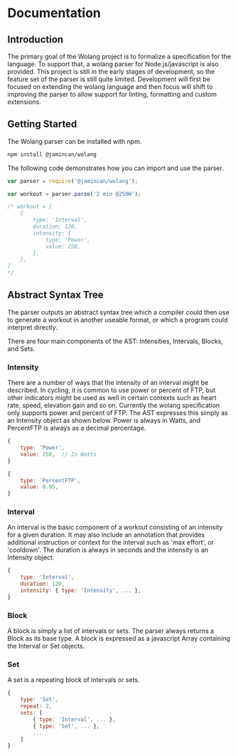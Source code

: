 # Documentation

## Introduction

The primary goal of the Wolang project is to formalize a specification for the language. To support that, a wolang parser for Node.js/javascript is also provided. This project is still in the early stages of development, so the feature set of the parser is still quite limited. Development will first be focused on extending the wolang language and then focus will shift to improving the parser to allow support for linting, formatting and custom extensions.

## Getting Started

The Wolang parser can be installed with npm.

```bash
npm install @jamincan/wolang
```

The following code demonstrates how you can import and use the parser.

```javascript
var parser = require('@jamincan/wolang');

var workout = parser.parse('2 min @250W');

/* workout = [
    {
        type: 'Interval',
        duration: 120,
        intensity: {
            type: 'Power',
            value: 250,
        },
    },
]
*/
```

## Abstract Syntax Tree

The parser outputs an abstract syntax tree which a compiler could then use to generate a workout in another useable format, or which a program could interpret directly.

There are four main components of the AST: Intensities, Intervals, Blocks, and Sets.

### Intensity

There are a number of ways that the intensity of an interval might be described. In cycling, it is common to use power or percent of FTP, but other indicators might be used as well in certain contexts such as heart rate, speed, elevation gain and so on. Currently the wolang specification only supports power and percent of FTP. The AST expresses this simply as an Intensity object as shown below. Power is always in Watts, and PercentFTP is always as a decimal percentage.

```javascript
{
    type: 'Power',
    value: 250,  // In Watts
}

{
    type: 'PercentFTP',
    value: 0.95,
}
```

### Interval

An interval is the basic component of a workout consisting of an intensity for a given duration. It may also include an annotation that provides additional instruction or context for the interval such as 'max effort', or 'cooldown'. The duration is always in seconds and the intensity is an Intensity object.

```javascript
{
    type: 'Interval',
    duration: 120,
    intensity: { type: 'Intensity', ... },
}
```

### Block

A block is simply a list of intervals or sets. The parser always returns a Block as its base type. A block is expressed as a javascript Array containing the Interval or Set objects.

### Set

A set is a repeating block of intervals or sets.

```javascript
{
    type: 'Set',
    repeat: 2,
    sets: [
        { type: 'Interval', ... },
        { type: 'Set', ... },
        ...
    ]
}
```
